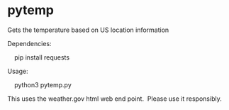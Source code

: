 # pytemp
Gets the temperature based on US location information

Dependencies:

    pip install requests

Usage:

    python3 pytemp.py <lat> <lng>

This uses the weather.gov html web end point.  Please use it responsibly.